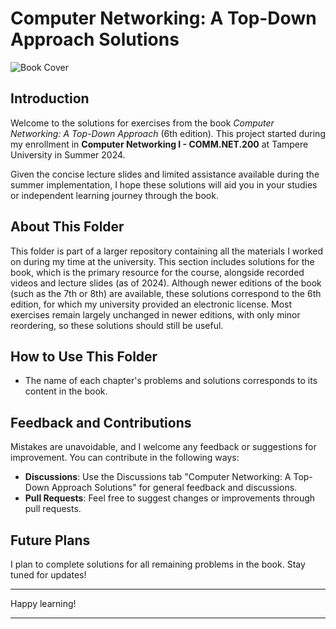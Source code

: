 # Computer Networking: A Top-Down Approach Solutions

![Book Cover](/utils/book_cover.png)

## Introduction

Welcome to the solutions for exercises from the book *Computer Networking: A Top-Down Approach* (6th edition). This project started during my enrollment in **Computer Networking I - COMM.NET.200** at Tampere University in Summer 2024.

Given the concise lecture slides and limited assistance available during the summer implementation, I hope these solutions will aid you in your studies or independent learning journey through the book.


## About This Folder

This folder is part of a larger repository containing all the materials I worked on during my time at the university. This section includes solutions for the book, which is the primary resource for the course, alongside recorded videos and lecture slides (as of 2024). Although newer editions of the book (such as the 7th or 8th) are available, these solutions correspond to the 6th edition, for which my university provided an electronic license. Most exercises remain largely unchanged in newer editions, with only minor reordering, so these solutions should still be useful.


## How to Use This Folder

- The name of each chapter's problems and solutions corresponds to its content in the book. 


## Feedback and Contributions

Mistakes are unavoidable, and I welcome any feedback or suggestions for improvement. You can contribute in the following ways:

- **Discussions**: Use the Discussions tab "Computer Networking: A Top-Down Approach Solutions" for general feedback and discussions.
- **Pull Requests**: Feel free to suggest changes or improvements through pull requests.


## Future Plans

I plan to complete solutions for all remaining problems in the book. Stay tuned for updates!

---

Happy learning!

---
